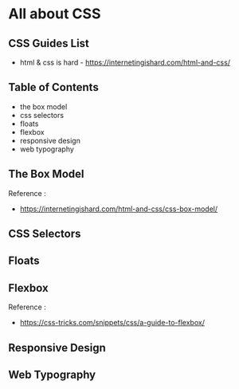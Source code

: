 # All about CSS

## CSS Guides List

- html & css is hard - https://internetingishard.com/html-and-css/

## Table of Contents

- the box model
- css selectors
- floats
- flexbox
- responsive design
- web typography

## The Box Model

Reference :

- https://internetingishard.com/html-and-css/css-box-model/

## CSS Selectors

## Floats

## Flexbox

Reference :

- https://css-tricks.com/snippets/css/a-guide-to-flexbox/

## Responsive Design

## Web Typography
